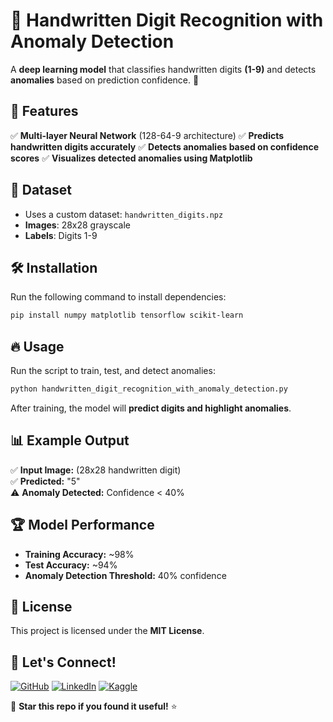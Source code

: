 # 🔢 Handwritten Digit Recognition with Anomaly Detection

A **deep learning model** that classifies handwritten digits **(1-9)** and detects **anomalies** based on prediction confidence. 🚀

## 🚀 Features
✅ **Multi-layer Neural Network** (128-64-9 architecture)
✅ **Predicts handwritten digits accurately**
✅ **Detects anomalies based on confidence scores**
✅ **Visualizes detected anomalies using Matplotlib**

## 📂 Dataset
- Uses a custom dataset: `handwritten_digits.npz`
- **Images**: 28x28 grayscale
- **Labels**: Digits 1-9

## 🛠 Installation
Run the following command to install dependencies:
```bash
pip install numpy matplotlib tensorflow scikit-learn
```

## 🔥 Usage
Run the script to train, test, and detect anomalies:
```bash
python handwritten_digit_recognition_with_anomaly_detection.py
```
After training, the model will **predict digits and highlight anomalies**.

## 📊 Example Output
✅ **Input Image:** (28x28 handwritten digit)  
✅ **Predicted:** "5"  
⚠ **Anomaly Detected:** Confidence < 40%

## 🏆 Model Performance
- **Training Accuracy:** ~98%
- **Test Accuracy:** ~94%
- **Anomaly Detection Threshold:** 40% confidence

## 📜 License
This project is licensed under the **MIT License**.

## 🤝 Let's Connect!
[![GitHub](https://img.shields.io/badge/GitHub-ZohaibMuaz-black?logo=github)](https://github.com/ZohaibMuaz)
[![LinkedIn](https://img.shields.io/badge/LinkedIn-Profile-blue?logo=linkedin)](https://www.linkedin.com/in/zain-rajpoot-51b866316/)
[![Kaggle](https://img.shields.io/badge/Kaggle-Profile-blue?logo=kaggle)](https://www.kaggle.com/zohaibmuaz)

🚀 **Star this repo if you found it useful!** ⭐
